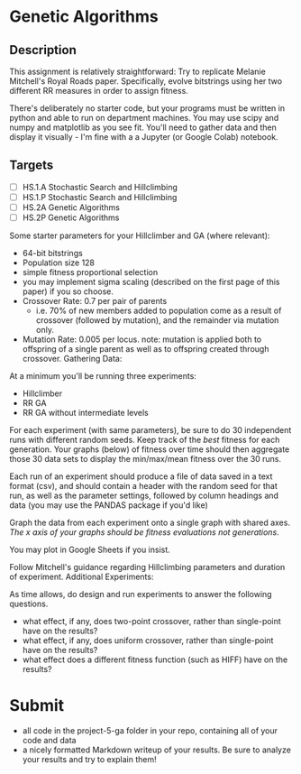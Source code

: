 # Genetic Algorithms

## Description
This assignment is relatively straightforward:  Try to replicate Melanie Mitchell's Royal Roads paper.  Specifically, evolve bitstrings using her two different RR measures in order to assign fitness.

There's deliberately no starter code, but your programs must be written in python and able to run on department machines. You may use scipy and numpy and matplotlib as you see fit.  You'll need to gather data and then display it visually  -  I'm fine with a a Jupyter (or Google Colab) notebook.  


## Targets
- [ ] HS.1.A	Stochastic Search and Hillclimbing
- [ ] HS.1.P	Stochastic Search and Hillclimbing
- [ ] HS.2A 	Genetic Algorithms																			
- [ ] HS.2P 	Genetic Algorithms																			

Some starter parameters for your Hillclimber and GA (where relevant):

* 64-bit bitstrings
* Population size 128
* simple fitness proportional selection
* you may implement sigma scaling (described on the first page of this paper) if you so choose.
* Crossover Rate: 0.7 per pair of parents
  * i.e. 70% of new members added to population come as a result of crossover (followed by mutation), and the remainder via mutation only.
* Mutation Rate: 0.005 per locus.
    note: mutation is applied both to offspring of a single parent as well as to offspring created through crossover.
Gathering Data:

At a minimum you'll be running three experiments:

* Hillclimber
* RR GA
* RR GA without intermediate levels
 
For each experiment (with same parameters), be sure to do 30 independent  runs with different random seeds.  Keep track of the *best* fitness for each generation.    Your graphs (below) of fitness over time should then aggregate those 30 data sets to display the min/max/mean fitness over the 30 runs. 

Each run of an experiment should produce a file of data saved in a text format (csv), and should contain a header with the random seed for that run, as well as the parameter settings, followed by column headings and data (you may use the PANDAS package if you'd like) 

Graph the data from each experiment onto a single graph with shared axes. *The x axis of your graphs should be fitness evaluations not generations*.

You may plot in Google Sheets if you insist.

Follow Mitchell's guidance regarding Hillclimbing parameters and duration of experiment.
Additional Experiments:

As time allows, do design and run experiments to answer the following questions.

* what effect, if any, does two-point crossover, rather than single-point have on the results?
* what effect, if any, does uniform crossover, rather than single-point have on the results?
* what effect does a different fitness function (such as HIFF) have on the results?

# Submit

 * all code in the project-5-ga folder in your repo, containing all of your code and data
 * a nicely formatted Markdown writeup of your results.  Be sure to analyze your results and try to explain them!  
